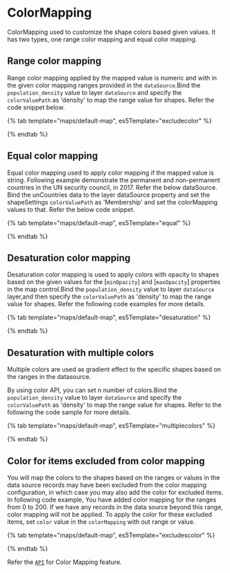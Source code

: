# ColorMapping

ColorMapping used to customize the shape colors based given values. It has two types, one range color mapping and equal color mapping.

## Range color mapping

Range color mapping applied by the mapped value is numeric and with in the given color mapping ranges provided in the `dataSource`.Bind the `population_density` value to layer `dataSource` and specify the `colorValuePath` as 'density' to map the range value for shapes. Refer the code snippet below.

{% tab template="maps/default-map", es5Template="excludecolor" %}

{% endtab %}

## Equal color mapping

Equal color mapping used to apply color mapping if the mapped value is string. Following example demonstrate the permanent and non-permanent countries in the UN security council, in 2017. Refer the below dataSource.
Bind the unCountries data to the layer dataSource property and set the shapeSettings `colorValuePath` as 'Membership' and set the colorMapping values to that. Refer the below code snippet.

{% tab template="maps/default-map", es5Template="equal" %}

{% endtab %}

## Desaturation color mapping

Desaturation color mapping is used to apply colors with opacity to shapes based on the given values for the [`minOpacity`] and [`maxOpacity`] properties in the map control.Bind the `population_density` value to layer `dataSource` layer,and then specify the `colorValuePath` as 'density' to map the range value for shapes. Refer the following code examples for more details.

{% tab template="maps/default-map", es5Template="desaturation" %}

{% endtab %}

## Desaturation with multiple colors

Multiple colors are used as gradient effect to the specific shapes based on the ranges in the datasource.

By using color API, you can set n number of colors.Bind the `population_density` value to layer `dataSource` and specify the `colorValuePath` as 'density' to map the range value for shapes. Refer to the following the code sample for more details.

{% tab template="maps/default-map", es5Template="multiplecolors" %}

{% endtab %}

## Color for items excluded from color mapping

You will map the colors to the shapes based on the ranges or values in the data source records may have been excluded from the color mapping configuration, in which case you may also add the color for excluded items. In following code example, You have added color mapping for the ranges from 0 to 200. If we have any records in the data source beyond this range, color mapping will not be applied. To apply the color for these excluded items, set `color` value in the `colorMapping` with out range or value.

{% tab template="maps/default-map", es5Template="excludescolor" %}

{% endtab %}

Refer the [`API`](../api/maps/colorMappingSettingsModel/) for Color Mapping feature.